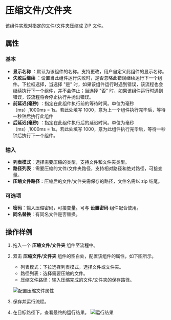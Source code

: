 # 压缩文件/文件夹

该组件实现对指定的文件/文件夹压缩成 ZIP 文件。

## 属性

### 基本

- **显示名称** ：默认为该组件的名称。支持更改，用户自定义此组件的显示名称。
- **失败后继续** ：设置当此组件运行失败时，是否忽略此错误继续运行下一个组件。下拉框选择，当选择 "是" 时，如果该组件运行时遇到错误，该流程也会继续执行下一个组件，并不会停止；当选择 "否" 时，如果该组件运行时遇到错误，该流程将会停止执行并抛出错误。
- **前延迟(毫秒)** ：指定在此组件执行前的等待时间。单位为毫秒（ms）,1000ms = 1s。若此处填写 1000，意为上一个组件执行完毕后，等待一秒钟后执行此组件
- **后延迟(毫秒)** ：指定在此组件执行后的延迟时间。单位为毫秒（ms）,1000ms = 1s。若此处填写 1000，意为此组件执行完毕后，等待一秒钟后执行下一个组件。

### 输入

- **列表模式**：选择需要压缩的类型，支持文件和文件夹类型。
- **路径列表**：需要压缩的文件/文件夹路径，支持相对路径和绝对路径，可接变量。
- **压缩文件路径**：压缩后的文件/文件夹需保存的路径，文件名需以 zip 结尾。

### 可选项

- **密码**：输入压缩密码，可接变量。可与 **设置密码** 组件配合使用。
- **同名替换**：有同名文件是否替换。

## 操作样例

1. 拖入一个 **压缩文件/文件夹** 组件至流程中。
2. 双击 **压缩文件/文件夹** 组件的空白处，配置该组件的属性，如下图所示。

    - 列表模式：下拉选择列表模式，选择文件或文件夹。
    - 路径列表：选择需要压缩的文件。
    - 压缩文件路径：输入压缩完成的文件/文件夹的保存路径。
  
    ![配置压缩文件属性](https://docimages.blob.core.chinacloudapi.cn/images/Activities/compressefile20210224.png)

3. 保存并运行流程。
4. 在目标路径下，查看最终的运行结果。
   ![运行结果](https://docimages.blob.core.chinacloudapi.cn/images/Activities/compressfileresult20210224.png)